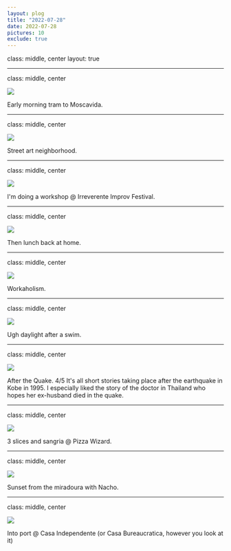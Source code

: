 ```yaml
---
layout: plog
title: "2022-07-28"
date: 2022-07-28
pictures: 10
exclude: true
---
```


class: middle, center
layout: true

---

class: middle, center

<img class="plog-picture" src="{{ site.baseurl }}/img/plog/2022-07-28/01.jpg" />

Early morning tram to Moscavida.

---

class: middle, center

<img class="plog-picture" src="{{ site.baseurl }}/img/plog/2022-07-28/02.jpg" />

Street art neighborhood.

---

class: middle, center

<img class="plog-picture" src="{{ site.baseurl }}/img/plog/2022-07-28/03.jpg" />

I'm doing a workshop @ Irreverente Improv Festival.

---

class: middle, center

<img class="plog-picture" src="{{ site.baseurl }}/img/plog/2022-07-28/04.jpg" />

Then lunch back at home.

---

class: middle, center

<img class="plog-picture" src="{{ site.baseurl }}/img/plog/2022-07-28/05.jpg" />

Workaholism.

---

class: middle, center

<img class="plog-picture" src="{{ site.baseurl }}/img/plog/2022-07-28/06.jpg" />

Ugh daylight after a swim.

---

class: middle, center

<img class="plog-picture" src="{{ site.baseurl }}/img/plog/2022-07-28/07.jpg" />

After the Quake. 4/5 It's all short stories taking place after the earthquake in Kobe in 1995. I especially liked the story of the doctor in Thailand who hopes her ex-husband died in the quake.

---

class: middle, center

<img class="plog-picture" src="{{ site.baseurl }}/img/plog/2022-07-28/08.jpg" />

3 slices and sangria @ Pizza Wizard.

---

class: middle, center

<img class="plog-picture" src="{{ site.baseurl }}/img/plog/2022-07-28/09.jpg" />

Sunset from the miradoura with Nacho.

---

class: middle, center

<img class="plog-picture" src="{{ site.baseurl }}/img/plog/2022-07-28/10.jpg" />

Into port @ Casa Independente (or Casa Bureaucratica, however you look at it)

